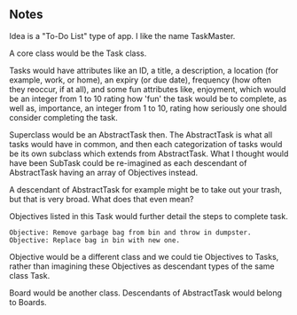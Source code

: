 ## Notes

Idea is a "To-Do List" type of app. I like the name TaskMaster.

A core class would be the Task class.

Tasks would have attributes like an ID, a title, a description, a location
(for example, work, or home), an expiry (or due date), frequency (how often
they reoccur, if at all), and some fun attributes like, enjoyment, which would
be an integer from 1 to 10 rating how 'fun' the task would be to complete,
as well as, importance, an integer from 1 to 10, rating how seriously one
should consider completing the task.

Superclass would be an AbstractTask then. The AbstractTask is what all tasks
would have in common, and then each categorization of tasks would be its own
subclass which extends from AbstractTask. What I thought would have been
SubTask could be re-imagined as each descendant of AbstractTask having an array
of Objectives instead.

A descendant of AbstractTask for example might be to take out your trash, but
that is very broad. What does that even mean?

Objectives listed in this Task would further detail the steps to complete task.
```
Objective: Remove garbage bag from bin and throw in dumpster.
Objective: Replace bag in bin with new one.
```

Objective would be a different class and we could tie Objectives to Tasks,
rather than imagining these Objectives as descendant types of the same class
Task.

Board would be another class. Descendants of AbstractTask would belong to
Boards.